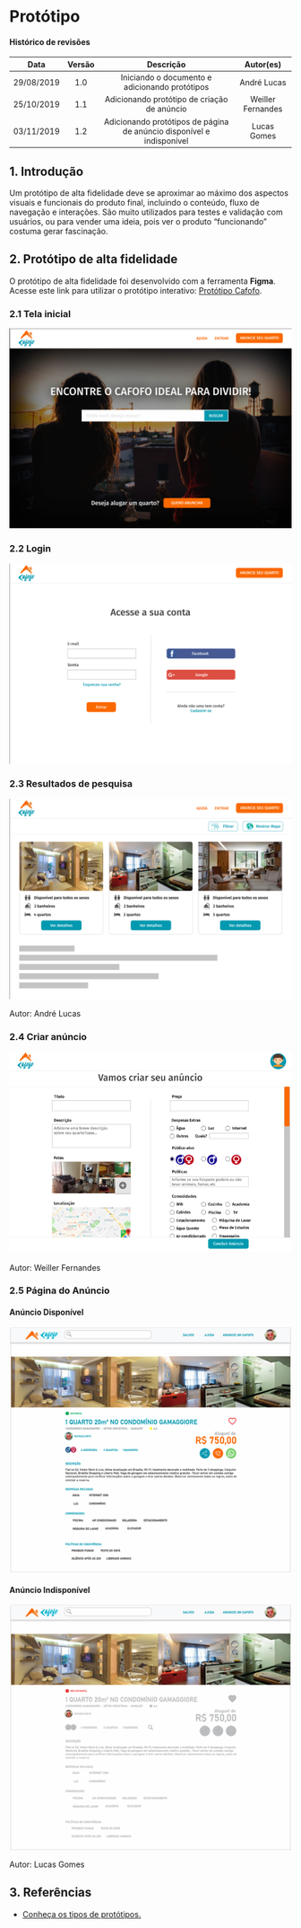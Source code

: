 # Protótipo

#### Histórico de revisões
|   Data   |  Versão  |        Descrição       |          Autor(es)          |
|:--------:|:--------:|:----------------------:|:---------------------------:|
|29/08/2019|1.0| Iniciando o documento e adicionando protótipos |André Lucas|
|25/10/2019|1.1| Adicionando protótipo de criação de anúncio | Weiller Fernandes|
|03/11/2019|1.2| Adicionando protótipos de página de anúncio disponível e indisponível | Lucas Gomes|

## 1. Introdução

Um protótipo de alta fidelidade deve se aproximar ao máximo dos aspectos visuais e funcionais do produto final, incluindo o conteúdo, fluxo de navegação e interações. São muito utilizados para testes e validação com usuários, ou para vender uma ideia, pois ver o produto “funcionando” costuma gerar fascinação.

## 2. Protótipo de alta fidelidade

O protótipo de alta fidelidade foi desenvolvido com a ferramenta **Figma**. Acesse este link para utilizar o protótipo interativo: [Protótipo Cafofo](https://www.figma.com/proto/SsUPDvbFgXWbtPS6fDBbqx/Cafofo?node-id=3%3A2&scaling=scale-down).

### 2.1 Tela inicial

![Tela Inicial 1.0](img/prototipo_teleinicial.png)

### 2.2 Login

![Login 1.0](img/prototipo_login.png)

### 2.3 Resultados de pesquisa

![Resultados 1.0](img/prototipo_pesquisa.png)

Autor: André Lucas

### 2.4 Criar anúncio

![Criar Anuncio 1.0](img/prototipo_criar_anuncio.png)

Autor: Weiller Fernandes

### 2.5 Página do Anúncio

#### Anúncio Disponível

![Anúncio Disponível 1.0](img/pagina_anuncio-disponivel.png)

#### Anúncio Indisponível

![Anúncio Disponível 1.1](img/pagina_anuncio-indisponivel.png)

Autor: Lucas Gomes

## 3. Referências

- [Conheça os tipos de protótipos.](https://dextra.com.br/pt/baixa-media-ou-alta-fidelidade-conheca-as-diferencas-entre-os-tipos-de-prototipos/)
